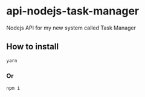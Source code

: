 # api-nodejs-task-manager

Nodejs API for my new system called Task Manager

## How to install

```terminal
yarn
```

### Or

```terminal
npm i
```
